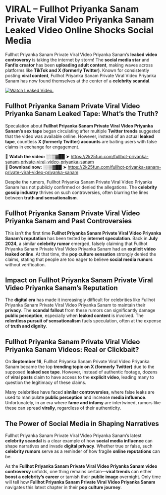 # VIRAL – Fullhot Priyanka Sanam Private Viral Video Priyanka Sanam Leaked Video Online Shocks Social Media 

Fullhot Priyanka Sanam Private Viral Video Priyanka Sanam’s **leaked video controversy** is taking the internet by storm! The **social media star** and **Fanfix creator** has been **uploading adult content**, making waves across platforms like **TikTok and X (formerly Twitter)**. Known for consistently posting **viral content**, Fullhot Priyanka Sanam Private Viral Video Priyanka Sanam has now found themselves at the center of a **celebrity scandal**.  

[![Watch Leaked Video.](https://miro.medium.com/v2/resize:fit:828/format:webp/1*cilzJN44JGOrTw9NJCrNHA.gif "Watch Leaked Video")](https://2k25fun.com/fullhot-priyanka-sanam-private-viral-video-priyanka-sanam)

## **Fullhot Priyanka Sanam Private Viral Video Priyanka Sanam Leaked Tape: What’s the Truth?**  
Speculation about **Fullhot Priyanka Sanam Private Viral Video Priyanka Sanam’s sex tape** began circulating after multiple **Twitter trends** suggested that the video was available online. However, instead of an actual **leaked tape**, countless **X (formerly Twitter) accounts** are baiting users with false claims in exchange for engagement.  

🔹 **Watch the video:** ░░▒▓██ ➤ https://2k25fun.com/fullhot-priyanka-sanam-private-viral-video-priyanka-sanam  
🔹 **Download now:** ░░▒▓██ ➤ https://2k25fun.com/fullhot-priyanka-sanam-private-viral-video-priyanka-sanam  

Despite the rumors, Fullhot Priyanka Sanam Private Viral Video Priyanka Sanam has not publicly confirmed or denied the allegations. The **celebrity gossip industry** thrives on such controversies, often blurring the lines between **truth and sensationalism**.  

## **Fullhot Priyanka Sanam Private Viral Video Priyanka Sanam and Past Controversies**  
This isn’t the first time **Fullhot Priyanka Sanam Private Viral Video Priyanka Sanam’s reputation** has been tested by **internet speculation**. Back in **July 2024**, a similar **celebrity rumor** emerged, falsely claiming that Fullhot Priyanka Sanam Private Viral Video Priyanka Sanam had an **explicit video leaked online**. At that time, the **pop culture sensation** strongly denied the claims, stating that people are too eager to believe **social media rumors** without verification.  

## **Impact on Fullhot Priyanka Sanam Private Viral Video Priyanka Sanam’s Reputation**  
The **digital era** has made it increasingly difficult for celebrities like Fullhot Priyanka Sanam Private Viral Video Priyanka Sanam to maintain their **privacy**. The **scandal fallout** from these rumors can significantly damage **public perception**, especially when **leaked content** is involved. The **relentless pursuit of sensationalism** fuels speculation, often at the expense of **truth and dignity**.  

## **Fullhot Priyanka Sanam Private Viral Video Priyanka Sanam Videos: Real or Clickbait?**  
On **September 16**, Fullhot Priyanka Sanam Private Viral Video Priyanka Sanam became the top **trending topic on X (formerly Twitter)** due to the supposed **leaked sex tape**. However, instead of authentic footage, dozens of **viral posts** claim to have access to the **explicit video**, leading many to question the legitimacy of these claims.  

Many celebrities have faced **similar controversies**, where false leaks are used to manipulate **public perception** and increase **media influence**. Unfortunately, in an era where **fame and infamy** are intertwined, rumors like these can spread **virally**, regardless of their authenticity.  

## **The Power of Social Media in Shaping Narratives**  
Fullhot Priyanka Sanam Private Viral Video Priyanka Sanam’s latest **celebrity scandal** is a clear example of how **social media influence** can shape narratives and invade **digital privacy**. Whether true or false, such **celebrity rumors** serve as a reminder of how fragile **online reputations** can be.  

As the **Fullhot Priyanka Sanam Private Viral Video Priyanka Sanam video controversy** unfolds, one thing remains certain—**viral trends** can either **boost a celebrity’s career** or tarnish their **public image** overnight. Only time will tell how **Fullhot Priyanka Sanam Private Viral Video Priyanka Sanam** navigates this latest chapter in their **pop culture journey**. 